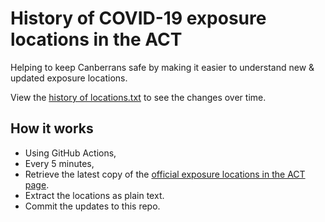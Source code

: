 # History of COVID-19 exposure locations in the ACT

Helping to keep Canberrans safe by making it easier to understand new & updated exposure locations.

View the [history of locations.txt](https://github.com/KenBehren/exposure-locations/commits/main/locations.txt) to see the changes over time.

## How it works

* Using GitHub Actions,
* Every 5 minutes,
* Retrieve the latest copy of the [official exposure locations in the ACT page](https://www.covid19.act.gov.au/act-status-and-response/act-covid-19-exposure-locations).
* Extract the locations as plain text.
* Commit the updates to this repo.

